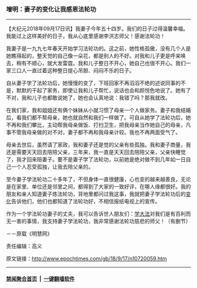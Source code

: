 ### 增明：妻子的变化让我感恩法轮功
------------------------

<p>【大纪元2018年09月17日讯】我妻子今年五十四岁。我们的日子过得温馨幸福。我能过上这样美好的日子，我从心底里感谢李洪志师父！感谢法轮功！</p>
<p>我妻子是一九九七年春天开始学习法轮功的。这之前，她性格孤傲，没有几个人是她瞧得起的，整天觉的自己像一朵花，都是别人的不好。对我和儿子更是呼来唤去，稍有不顺心，就大发雷霆。我和儿子整日不开心，她自己也很不开心。我们一家三口人一直过着这种整日提心吊胆、闷闷不乐的日子。</p>
<p>自从妻子学了法轮功后，她慢慢的变了，下班回家不再滔滔不绝的述说同事的不是，默默的干起了家务，即使让我和儿子帮忙，说话也会和颜悦色地说了。她有了不对，我和儿子也都敢说她了，她也会认真地说：我错了吗？那我就改。</p>
<p>在我们家，我和姐姐还有俩个妹妹从小就习惯了母亲一个人做家务。妻子和我结婚后，看我们都不帮母亲，她也就自然和我们一样做了。可自从她学了法轮功后，她不再和我们攀比，主动帮我母亲做饭、打扫卫生，把我母亲当作她自己的母亲，凡事不管我母亲做的对不对，妻子都不再和我母亲计较。我也不再两面受气了。</p>
<p>母亲去世后，虽然请了家政，我和妻子还是觉的父亲有些孤独。我和妻子商量，我还是需要天天回去陪陪父亲，三年来，我一直是天天回去陪陪父亲，父亲快睡觉了，我才回来陪妻子。要不是妻子学了法轮功，以前她是绝对做不到几年如一日自己一个人忍受孤独，让我去陪父亲的。</p>
<p>至今妻子学法轮功二十多年了，不但身体一直很健康，心也变的越来越善良，无论是在家里、单位还是邻里之间，都得到了大家的一致好评，在哪人缘都很好。我的朋友和亲人知道妻子炼法轮功，背地里都问过我这事，我就把妻子学法轮功后的<a href="http://www.epochtimes.com/gb/tag/%E5%8F%98%E5%8C%96.html">变化</a>告诉他们，他们也都知道了法轮功好，不相信报纸电视上的宣传。</p>
<p>作为一个学法轮功妻子的丈夫，我可以告诉世人朋友们：<a href="http://www.epochtimes.com/gb/tag/%E5%AD%A6%E5%A4%A7%E6%B3%95.html">学大法</a>对我们是有百利而无一害的事情，我支持妻子学法轮功，我非常感谢法轮功慈悲的师父！（有删节）</p>
<p>－－原载《明慧网》</p>
<p>责任编辑：高义</p>

原文链接：http://www.epochtimes.com/gb/18/9/17/n10720059.htm


------------------------
#### [禁闻聚合首页](https://github.com/gfw-breaker/banned-news/blob/master/README.md) &nbsp;|&nbsp;  [一键翻墙软件](https://github.com/gfw-breaker/nogfw/blob/master/README.md)